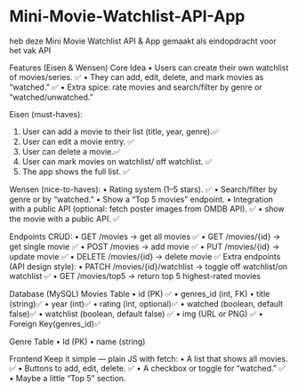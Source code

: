 # Mini-Movie-Watchlist-API-App
heb deze Mini Movie Watchlist API &amp; App gemaakt als eindopdracht voor het vak API

Features (Eisen & Wensen)
Core Idea
•	Users can create their own watchlist of movies/series. ✅
•	They can add, edit, delete, and mark movies as “watched.” ✅
•	Extra spice: rate movies and search/filter by genre or “watched/unwatched.”

Eisen (must-haves):
1.	User can add a movie to their list (title, year, genre).✅
2.	User can edit a movie entry. ✅
3.	User can delete a movie.✅
4.	User can mark movies on watchlist/ off watchlist. ✅
5.	The app shows the full list. ✅
   
Wensen (nice-to-haves):
•	Rating system (1–5 stars). ✅
•	Search/filter by genre or by “watched.”
•	Show a “Top 5 movies” endpoint.
•	Integration with a public API (optional: fetch poster images from OMDB API). ✅
•   show the movie with a public API. ✅

Endpoints
CRUD:
•	GET /movies → get all movies ✅
•	GET /movies/{id} → get single movie ✅
•	POST /movies → add movie ✅
•	PUT /movies/{id} → update movie ✅
•	DELETE /movies/{id} → delete movie ✅
Extra endpoints (API design style):
•	PATCH /movies/{id}/watchlist → toggle off watchlist/on watchlist ✅
•	GET /movies/top5 → return top 5 highest-rated movies

Database (MySQL)
Movies Table
•	id (PK) ✅
• genres_id (int, FK)
•	title (string)✅
•	year (int)✅
•	rating (int, optional)✅
•	watched (boolean, default false)✅
• watchlist (boolean, default false) ✅
• img (URL or PNG) ✅
•	Foreign Key(genres_id)✅

Genre Table
• Id (PK)
• name (string)

Frontend
Keep it simple — plain JS with fetch:
•	A list that shows all movies. ✅
•	Buttons to add, edit, delete. ✅
•	A checkbox or toggle for “watched.” ✅
•	Maybe a little “Top 5” section. 
